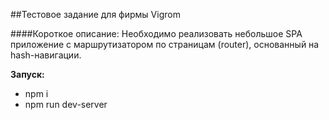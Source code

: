 ##Тестовое задание для фирмы Vigrom

####Короткое описание:
Необходимо реализовать небольшое SPA приложение с маршрутизатором по страницам (router),
основанный на hash-навигации.

**Запуск:**
- npm i
- npm run dev-server
 
